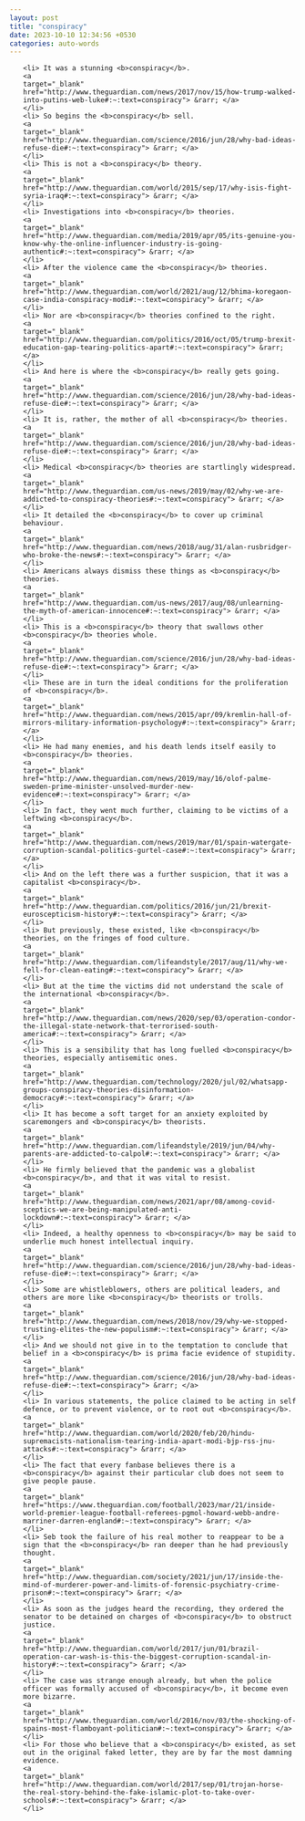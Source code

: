 ```yaml
---
layout: post
title: "conspiracy"
date: 2023-10-10 12:34:56 +0530
categories: auto-words
---
```

<ol>

    <li> It was a stunning <b>conspiracy</b>.
    <a 
    target="_blank" 
    href="http://www.theguardian.com/news/2017/nov/15/how-trump-walked-into-putins-web-luke#:~:text=conspiracy"> &rarr; </a>
    </li>
    <li> So begins the <b>conspiracy</b> sell.
    <a 
    target="_blank" 
    href="http://www.theguardian.com/science/2016/jun/28/why-bad-ideas-refuse-die#:~:text=conspiracy"> &rarr; </a>
    </li>
    <li> This is not a <b>conspiracy</b> theory.
    <a 
    target="_blank" 
    href="http://www.theguardian.com/world/2015/sep/17/why-isis-fight-syria-iraq#:~:text=conspiracy"> &rarr; </a>
    </li>
    <li> Investigations into <b>conspiracy</b> theories.
    <a 
    target="_blank" 
    href="http://www.theguardian.com/media/2019/apr/05/its-genuine-you-know-why-the-online-influencer-industry-is-going-authentic#:~:text=conspiracy"> &rarr; </a>
    </li>
    <li> After the violence came the <b>conspiracy</b> theories.
    <a 
    target="_blank" 
    href="http://www.theguardian.com/world/2021/aug/12/bhima-koregaon-case-india-conspiracy-modi#:~:text=conspiracy"> &rarr; </a>
    </li>
    <li> Nor are <b>conspiracy</b> theories confined to the right.
    <a 
    target="_blank" 
    href="http://www.theguardian.com/politics/2016/oct/05/trump-brexit-education-gap-tearing-politics-apart#:~:text=conspiracy"> &rarr; </a>
    </li>
    <li> And here is where the <b>conspiracy</b> really gets going.
    <a 
    target="_blank" 
    href="http://www.theguardian.com/science/2016/jun/28/why-bad-ideas-refuse-die#:~:text=conspiracy"> &rarr; </a>
    </li>
    <li> It is, rather, the mother of all <b>conspiracy</b> theories.
    <a 
    target="_blank" 
    href="http://www.theguardian.com/science/2016/jun/28/why-bad-ideas-refuse-die#:~:text=conspiracy"> &rarr; </a>
    </li>
    <li> Medical <b>conspiracy</b> theories are startlingly widespread.
    <a 
    target="_blank" 
    href="http://www.theguardian.com/us-news/2019/may/02/why-we-are-addicted-to-conspiracy-theories#:~:text=conspiracy"> &rarr; </a>
    </li>
    <li> It detailed the <b>conspiracy</b> to cover up criminal behaviour.
    <a 
    target="_blank" 
    href="http://www.theguardian.com/news/2018/aug/31/alan-rusbridger-who-broke-the-news#:~:text=conspiracy"> &rarr; </a>
    </li>
    <li> Americans always dismiss these things as <b>conspiracy</b> theories.
    <a 
    target="_blank" 
    href="http://www.theguardian.com/us-news/2017/aug/08/unlearning-the-myth-of-american-innocence#:~:text=conspiracy"> &rarr; </a>
    </li>
    <li> This is a <b>conspiracy</b> theory that swallows other <b>conspiracy</b> theories whole.
    <a 
    target="_blank" 
    href="http://www.theguardian.com/science/2016/jun/28/why-bad-ideas-refuse-die#:~:text=conspiracy"> &rarr; </a>
    </li>
    <li> These are in turn the ideal conditions for the proliferation of <b>conspiracy</b>.
    <a 
    target="_blank" 
    href="http://www.theguardian.com/news/2015/apr/09/kremlin-hall-of-mirrors-military-information-psychology#:~:text=conspiracy"> &rarr; </a>
    </li>
    <li> He had many enemies, and his death lends itself easily to <b>conspiracy</b> theories.
    <a 
    target="_blank" 
    href="http://www.theguardian.com/news/2019/may/16/olof-palme-sweden-prime-minister-unsolved-murder-new-evidence#:~:text=conspiracy"> &rarr; </a>
    </li>
    <li> In fact, they went much further, claiming to be victims of a leftwing <b>conspiracy</b>.
    <a 
    target="_blank" 
    href="http://www.theguardian.com/news/2019/mar/01/spain-watergate-corruption-scandal-politics-gurtel-case#:~:text=conspiracy"> &rarr; </a>
    </li>
    <li> And on the left there was a further suspicion, that it was a capitalist <b>conspiracy</b>.
    <a 
    target="_blank" 
    href="http://www.theguardian.com/politics/2016/jun/21/brexit-euroscepticism-history#:~:text=conspiracy"> &rarr; </a>
    </li>
    <li> But previously, these existed, like <b>conspiracy</b> theories, on the fringes of food culture.
    <a 
    target="_blank" 
    href="http://www.theguardian.com/lifeandstyle/2017/aug/11/why-we-fell-for-clean-eating#:~:text=conspiracy"> &rarr; </a>
    </li>
    <li> But at the time the victims did not understand the scale of the international <b>conspiracy</b>.
    <a 
    target="_blank" 
    href="http://www.theguardian.com/news/2020/sep/03/operation-condor-the-illegal-state-network-that-terrorised-south-america#:~:text=conspiracy"> &rarr; </a>
    </li>
    <li> This is a sensibility that has long fuelled <b>conspiracy</b> theories, especially antisemitic ones.
    <a 
    target="_blank" 
    href="http://www.theguardian.com/technology/2020/jul/02/whatsapp-groups-conspiracy-theories-disinformation-democracy#:~:text=conspiracy"> &rarr; </a>
    </li>
    <li> It has become a soft target for an anxiety exploited by scaremongers and <b>conspiracy</b> theorists.
    <a 
    target="_blank" 
    href="http://www.theguardian.com/lifeandstyle/2019/jun/04/why-parents-are-addicted-to-calpol#:~:text=conspiracy"> &rarr; </a>
    </li>
    <li> He firmly believed that the pandemic was a globalist <b>conspiracy</b>, and that it was vital to resist.
    <a 
    target="_blank" 
    href="http://www.theguardian.com/news/2021/apr/08/among-covid-sceptics-we-are-being-manipulated-anti-lockdown#:~:text=conspiracy"> &rarr; </a>
    </li>
    <li> Indeed, a healthy openness to <b>conspiracy</b> may be said to underlie much honest intellectual inquiry.
    <a 
    target="_blank" 
    href="http://www.theguardian.com/science/2016/jun/28/why-bad-ideas-refuse-die#:~:text=conspiracy"> &rarr; </a>
    </li>
    <li> Some are whistleblowers, others are political leaders, and others are more like <b>conspiracy</b> theorists or trolls.
    <a 
    target="_blank" 
    href="http://www.theguardian.com/news/2018/nov/29/why-we-stopped-trusting-elites-the-new-populism#:~:text=conspiracy"> &rarr; </a>
    </li>
    <li> And we should not give in to the temptation to conclude that belief in a <b>conspiracy</b> is prima facie evidence of stupidity.
    <a 
    target="_blank" 
    href="http://www.theguardian.com/science/2016/jun/28/why-bad-ideas-refuse-die#:~:text=conspiracy"> &rarr; </a>
    </li>
    <li> In various statements, the police claimed to be acting in self defence, or to prevent violence, or to root out <b>conspiracy</b>.
    <a 
    target="_blank" 
    href="http://www.theguardian.com/world/2020/feb/20/hindu-supremacists-nationalism-tearing-india-apart-modi-bjp-rss-jnu-attacks#:~:text=conspiracy"> &rarr; </a>
    </li>
    <li> The fact that every fanbase believes there is a <b>conspiracy</b> against their particular club does not seem to give people pause.
    <a 
    target="_blank" 
    href="https://www.theguardian.com/football/2023/mar/21/inside-world-premier-league-football-referees-pgmol-howard-webb-andre-marriner-darren-england#:~:text=conspiracy"> &rarr; </a>
    </li>
    <li> Seb took the failure of his real mother to reappear to be a sign that the <b>conspiracy</b> ran deeper than he had previously thought.
    <a 
    target="_blank" 
    href="http://www.theguardian.com/society/2021/jun/17/inside-the-mind-of-murderer-power-and-limits-of-forensic-psychiatry-crime-prison#:~:text=conspiracy"> &rarr; </a>
    </li>
    <li> As soon as the judges heard the recording, they ordered the senator to be detained on charges of <b>conspiracy</b> to obstruct justice.
    <a 
    target="_blank" 
    href="http://www.theguardian.com/world/2017/jun/01/brazil-operation-car-wash-is-this-the-biggest-corruption-scandal-in-history#:~:text=conspiracy"> &rarr; </a>
    </li>
    <li> The case was strange enough already, but when the police officer was formally accused of <b>conspiracy</b>, it become even more bizarre.
    <a 
    target="_blank" 
    href="http://www.theguardian.com/world/2016/nov/03/the-shocking-of-spains-most-flamboyant-politician#:~:text=conspiracy"> &rarr; </a>
    </li>
    <li> For those who believe that a <b>conspiracy</b> existed, as set out in the original faked letter, they are by far the most damning evidence.
    <a 
    target="_blank" 
    href="http://www.theguardian.com/world/2017/sep/01/trojan-horse-the-real-story-behind-the-fake-islamic-plot-to-take-over-schools#:~:text=conspiracy"> &rarr; </a>
    </li>